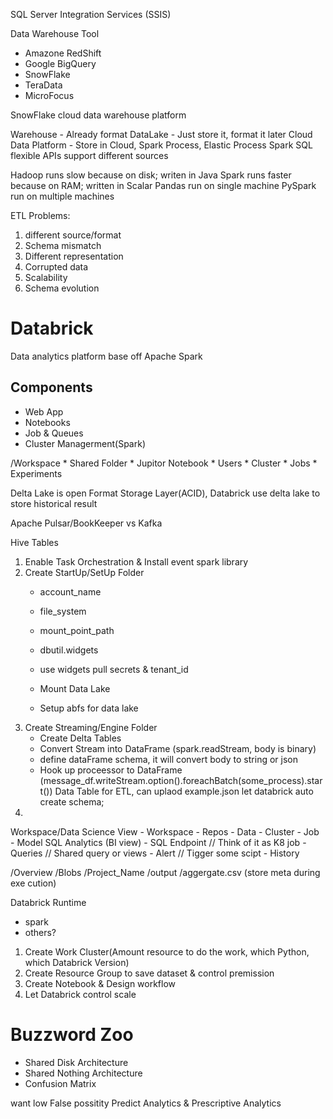 SQL Server Integration Services (SSIS)

Data Warehouse Tool
- Amazone RedShift
- Google BigQuery
- SnowFlake
- TeraData
- MicroFocus

SnowFlake
cloud data warehouse platform

Warehouse - Already format
DataLake - Just store it, format it later
Cloud Data Platform - Store in Cloud, Spark Process, Elastic Process
Spark SQL flexible APIs support different sources

Hadoop runs slow because on disk; writen in Java
Spark runs faster because on RAM; written in Scalar
Pandas run on single machine
PySpark run on multiple machines

ETL Problems:
1. different source/format
2. Schema mismatch
3. Different representation
4. Corrupted data
5. Scalability
6. Schema evolution


# Databrick
Data analytics platform base off Apache Spark

## Components
- Web App
- Notebooks
- Job & Queues
- Cluster Managerment(Spark)

/Workspace
    * Shared Folder
    * Jupitor Notebook
    * Users
    * Cluster
    * Jobs
    * Experiments

Delta Lake is open Format Storage Layer(ACID), Databrick use delta lake to store historical result

Apache Pulsar/BookKeeper vs Kafka

Hive Tables
1. Enable Task Orchestration & Install event spark library
2. Create StartUp/SetUp Folder
    * account_name
    * file_system
    * mount_point_path

    * dbutil.widgets
    * use widgets pull secrets & tenant_id

    * Mount Data Lake
    * Setup abfs for data lake
3. Create Streaming/Engine Folder
    * Create Delta Tables
    * Convert Stream into DataFrame (spark.readStream, body is binary)
    * define dataFrame schema, it will convert body to string or json
    * Hook up proceessor to DataFrame (message_df.writeStream.option().foreachBatch(some_process).start())
Data Table for ETL, can uplaod example.json let databrick auto create schema;
4. 


Workspace/Data Science View
    - Workspace
    - Repos
    - Data
    - Cluster
    - Job
    - Model
SQL Analytics (BI view)
    - SQL Endpoint // Think of it as K8 job
    - Queries // Shared query or views
    - Alert // Tigger some scipt
    - History



/Overview
    /Blobs
        /Project_Name
            /output
                /aggergate.csv (store meta during exe cution)
                    


Databrick Runtime
- spark
- others?


1. Create Work Cluster(Amount resource to do the work, which Python, which Databrick Version)
2. Create Resource Group to save dataset & control premission
3. Create Notebook & Design workflow
4. Let Databrick control scale 


# Buzzword Zoo
- Shared Disk Architecture
- Shared Nothing Architecture
- Confusion Matrix

want low False possitity
Predict Analytics & Prescriptive Analytics 